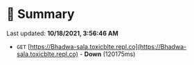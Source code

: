 # 📖 Summary
Last updated: **10/18/2021, 3:56:46 AM**

- `GET` [https://Bhadwa-sala.toxicblte.repl.co](https://Bhadwa-sala.toxicblte.repl.co) - **Down** (120175ms)
